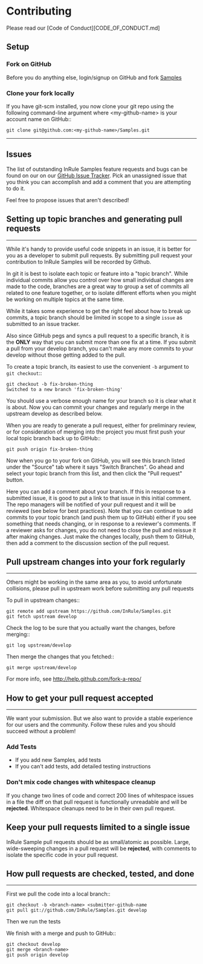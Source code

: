 # Contributing

Please read our [Code of Conduct][CODE_OF_CONDUCT.md]

## Setup

### Fork on GitHub


Before you do anything else, login/signup on GitHub and fork [Samples][project]

### Clone your fork locally

If you have git-scm installed, you now clone your git repo using the following command-line argument where \<my-github-name> is your account name on GitHub::

    git clone git@github.com:<my-github-name>/Samples.git
___

## Issues

The list of outstanding InRule Samples feature requests and bugs can be found on our on our [GitHub Issue Tracker][issues]. Pick an unassigned issue that you think you can accomplish and add a comment that you are attempting to do it.

Feel free to propose issues that aren't described!

## Setting up topic branches and generating pull requests
___

While it's handy to provide useful code snippets in an issue, it is better for
you as a developer to submit pull requests. By submitting pull request your
contribution to InRule Samples will be recorded by Github.

In git it is best to isolate each topic or feature into a "topic branch".  While
individual commits allow you control over how small individual changes are made
to the code, branches are a great way to group a set of commits all related to
one feature together, or to isolate different efforts when you might be working
on multiple topics at the same time.

While it takes some experience to get the right feel about how to break up
commits, a topic branch should be limited in scope to a single ``issue`` as
submitted to an issue tracker.

Also since GitHub pegs and syncs a pull request to a specific branch, it is the
**ONLY** way that you can submit more than one fix at a time.  If you submit
a pull from your develop branch, you can't make any more commits to your develop
without those getting added to the pull.

To create a topic branch, its easiest to use the convenient ``-b`` argument to ``git
checkout``::

    git checkout -b fix-broken-thing
    Switched to a new branch 'fix-broken-thing'

You should use a verbose enough name for your branch so it is clear what it is
about.  Now you can commit your changes and regularly merge in the upstream
develop as described below.

When you are ready to generate a pull request, either for preliminary review,
or for consideration of merging into the project you must first push your local
topic branch back up to GitHub::

    git push origin fix-broken-thing

Now when you go to your fork on GitHub, you will see this branch listed under
the "Source" tab where it says "Switch Branches".  Go ahead and select your
topic branch from this list, and then click the "Pull request" button.

Here you can add a comment about your branch.  If this in response to
a submitted issue, it is good to put a link to that issue in this initial
comment.  The repo managers will be notified of your pull request and it will
be reviewed (see below for best practices).  Note that you can continue to add
commits to your topic branch (and push them up to GitHub) either if you see
something that needs changing, or in response to a reviewer's comments.  If
a reviewer asks for changes, you do not need to close the pull and reissue it
after making changes. Just make the changes locally, push them to GitHub, then
add a comment to the discussion section of the pull request.

## Pull upstream changes into your fork regularly
___

Others might be working in the same area as you, to avoid unfortunate collisions, please pull in upstream work before submitting any pull requests

To pull in upstream changes::

    git remote add upstream https://github.com/InRule/Samples.git
    git fetch upstream develop

Check the log to be sure that you actually want the changes, before merging::

    git log upstream/develop

Then merge the changes that you fetched::

    git merge upstream/develop

For more info, see http://help.github.com/fork-a-repo/

## How to get your pull request accepted

___

We want your submission. But we also want to provide a stable experience for our users and the community. Follow these rules and you should succeed without a problem!

### Add Tests

* If you add new Samples, add tests
* If you can't add tests, add detailed testing instructions

### Don't mix code changes with whitespace cleanup

If you change two lines of code and correct 200 lines of whitespace issues in a file the diff on that pull request is functionally unreadable and will be **rejected**. Whitespace cleanups need to be in their own pull request.

Keep your pull requests limited to a single issue
--------------------------------------------------

InRule Sample pull requests should be as small/atomic as possible. Large, wide-sweeping changes in a pull request will be **rejected**, with comments to isolate the specific code in your pull request.

## How pull requests are checked, tested, and done

___

First we pull the code into a local branch::

    git checkout -b <branch-name> <submitter-github-name
    git pull git://github.com/InRule/Samples.git develop

Then we run the tests


We finish with a merge and push to GitHub::

    git checkout develop
    git merge <branch-name>
    git push origin develop


[project]: https://github.com/InRule/Samples
[issues]: https://github.com/InRule/Samples/issues